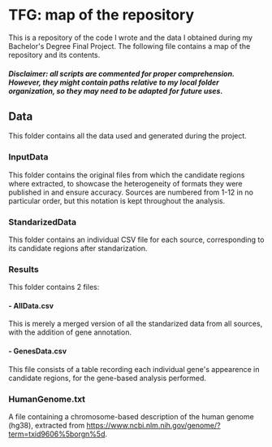 # TFG: map of the repository
This is a repository of the code I wrote and the data I obtained during my Bachelor's Degree Final Project. The following file contains a map of the repository and its contents. 
##### Disclaimer: all scripts are commented for proper comprehension. However, they might contain paths relative to my local folder organization, so they may need to be adapted for future uses. 
## Data
This folder contains all the data used and generated during the project. 
### InputData
This folder contains the original files from which the candidate regions where extracted, to showcase the heterogeneity of formats they were published in and ensure accuracy. Sources are numbered from 1-12 in no particular order, but this notation is kept throughout the analysis.
### StandarizedData
This folder contains an individual CSV file for each source, corresponding to its candidate regions after standarization.
### Results
This folder contains 2 files: 
#### - AllData.csv
This is merely a merged version of all the standarized data from all sources, with the addition of gene annotation. 
#### - GenesData.csv
This file consists of a table recording each individual gene's appearence in candidate regions, for the gene-based analysis performed.
### HumanGenome.txt
A file containing a chromosome-based description of the human genome (hg38), extracted from https://www.ncbi.nlm.nih.gov/genome/?term=txid9606%5borgn%5d.
